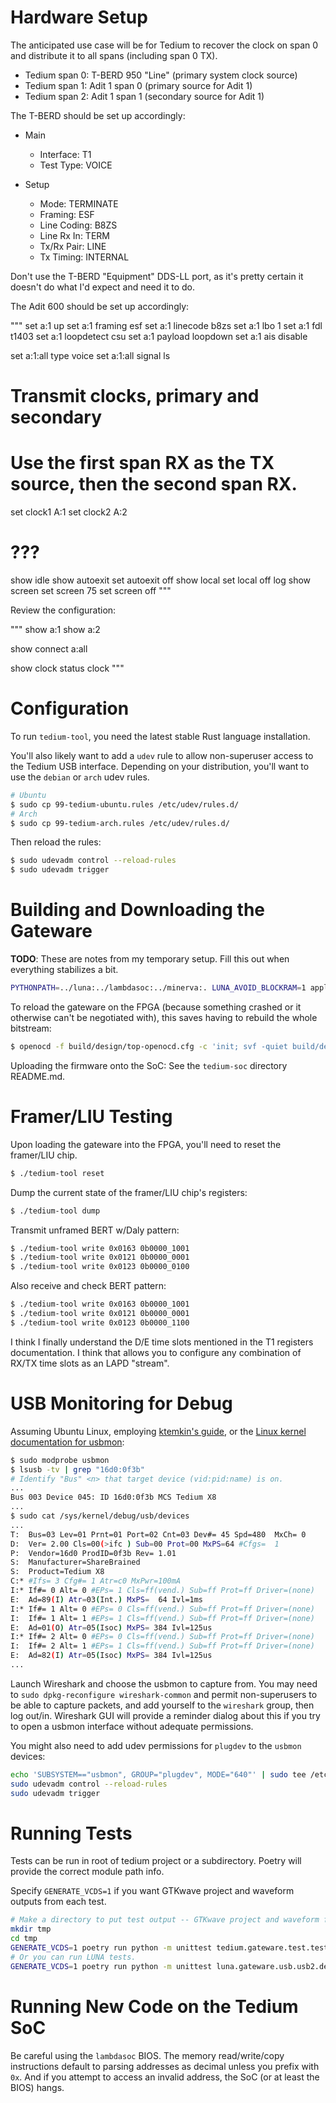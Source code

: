 
# Hardware Setup

The anticipated use case will be for Tedium to recover the clock on span 0 and distribute it to all spans (including span 0 TX).

* Tedium span 0: T-BERD 950 "Line" (primary system clock source)
* Tedium span 1: Adit 1 span 0 (primary source for Adit 1)
* Tedium span 2: Adit 1 span 1 (secondary source for Adit 1)

The T-BERD should be set up accordingly:

* Main
  * Interface: T1
  * Test Type: VOICE

* Setup
  * Mode: TERMINATE
  * Framing: ESF
  * Line Coding: B8ZS
  * Line Rx In: TERM
  * Tx/Rx Pair: LINE
  * Tx Timing: INTERNAL

Don't use the T-BERD "Equipment" DDS-LL port, as it's pretty certain it doesn't do what I'd expect and need it to do.

The Adit 600 should be set up accordingly:

"""
set a:1 up
set a:1 framing esf
set a:1 linecode b8zs
set a:1 lbo 1
set a:1 fdl t1403
set a:1 loopdetect csu
set a:1 payload loopdown
set a:1 ais disable

set a:1:all type voice
set a:1:all signal ls

# Transmit clocks, primary and secondary
# Use the first span RX as the TX source, then the second span RX.
set clock1 A:1
set clock2 A:2

# ???
show idle
show autoexit
set autoexit off
show local
set local off
log
show screen
set screen 75
set screen off
"""

Review the configuration:

"""
show a:1
show a:2

show connect a:all

show clock
status clock
"""

# Configuration

To run `tedium-tool`, you need the latest stable Rust language installation.

You'll also likely want to add a `udev` rule to allow non-superuser access to the Tedium USB interface. Depending on your distribution, you'll want to use the `debian` or `arch` udev rules.

```bash
# Ubuntu
$ sudo cp 99-tedium-ubuntu.rules /etc/udev/rules.d/
# Arch
$ sudo cp 99-tedium-arch.rules /etc/udev/rules.d/
```

Then reload the rules:

```bash
$ sudo udevadm control --reload-rules
$ sudo udevadm trigger
```

# Building and Downloading the Gateware

__TODO__: These are notes from my temporary setup. Fill this out when everything stabilizes a bit.

```bash
PYTHONPATH=../luna:../lambdasoc:../minerva:. LUNA_AVOID_BLOCKRAM=1 applets/tedium-fpga
```

To reload the gateware on the FPGA (because something crashed or it otherwise can't be negotiated with), this saves having to rebuild the whole bitstream:

```bash
$ openocd -f build/design/top-openocd.cfg -c 'init; svf -quiet build/design/top.svf; exit'
```

Uploading the firmware onto the SoC: See the `tedium-soc` directory README.md.


# Framer/LIU Testing

Upon loading the gateware into the FPGA, you'll need to reset the framer/LIU chip.

```bash
$ ./tedium-tool reset
```

Dump the current state of the framer/LIU chip's registers:

```bash
$ ./tedium-tool dump
```

Transmit unframed BERT w/Daly pattern:

```bash
$ ./tedium-tool write 0x0163 0b0000_1001
$ ./tedium-tool write 0x0121 0b0000_0001
$ ./tedium-tool write 0x0123 0b0000_0100
```

Also receive and check BERT pattern:

```bash
$ ./tedium-tool write 0x0163 0b0000_1001
$ ./tedium-tool write 0x0121 0b0000_0001
$ ./tedium-tool write 0x0123 0b0000_1100
```

I think I finally understand the D/E time slots mentioned in the T1 registers documentation. I think that allows you to configure any combination of RX/TX time slots as an LAPD "stream".

# USB Monitoring for Debug

Assuming Ubuntu Linux, employing [ktemkin's guide](https://usb.ktemkin.com/usbmon), or the [Linux kernel documentation for usbmon](https://www.kernel.org/doc/Documentation/usb/usbmon.txt):

```bash
$ sudo modprobe usbmon
$ lsusb -tv | grep "16d0:0f3b"
# Identify "Bus" <n> that target device (vid:pid:name) is on.
...
Bus 003 Device 045: ID 16d0:0f3b MCS Tedium X8
...
$ sudo cat /sys/kernel/debug/usb/devices
...
T:  Bus=03 Lev=01 Prnt=01 Port=02 Cnt=03 Dev#= 45 Spd=480  MxCh= 0
D:  Ver= 2.00 Cls=00(>ifc ) Sub=00 Prot=00 MxPS=64 #Cfgs=  1
P:  Vendor=16d0 ProdID=0f3b Rev= 1.01
S:  Manufacturer=ShareBrained
S:  Product=Tedium X8
C:* #Ifs= 3 Cfg#= 1 Atr=c0 MxPwr=100mA
I:* If#= 0 Alt= 0 #EPs= 1 Cls=ff(vend.) Sub=ff Prot=ff Driver=(none)
E:  Ad=89(I) Atr=03(Int.) MxPS=  64 Ivl=1ms
I:* If#= 1 Alt= 0 #EPs= 0 Cls=ff(vend.) Sub=ff Prot=ff Driver=(none)
I:  If#= 1 Alt= 1 #EPs= 1 Cls=ff(vend.) Sub=ff Prot=ff Driver=(none)
E:  Ad=01(O) Atr=05(Isoc) MxPS= 384 Ivl=125us
I:* If#= 2 Alt= 0 #EPs= 0 Cls=ff(vend.) Sub=ff Prot=ff Driver=(none)
I:  If#= 2 Alt= 1 #EPs= 1 Cls=ff(vend.) Sub=ff Prot=ff Driver=(none)
E:  Ad=82(I) Atr=05(Isoc) MxPS= 384 Ivl=125us
...
```

Launch Wireshark and choose the usbmon<n> to capture from. You may need to `sudo dpkg-reconfigure wireshark-common` and permit non-superusers to be able to capture packets, and add yourself to the `wireshark` group, then log out/in. Wireshark GUI will provide a reminder dialog about this if you try to open a usbmon interface without adequate permissions.

You might also need to add udev permissions for `plugdev` to the `usbmon` devices:

```bash
echo 'SUBSYSTEM=="usbmon", GROUP="plugdev", MODE="640"' | sudo tee /etc/udev/rules.d/50-accessible-usbmon.rules
sudo udevadm control --reload-rules
sudo udevadm trigger
```

# Running Tests

Tests can be run in root of tedium project or a subdirectory. Poetry will provide the correct module path info.

Specify `GENERATE_VCDS=1` if you want GTKwave project and waveform outputs from each test.

```bash
# Make a directory to put test output -- GTKwave project and waveform files.
mkdir tmp
cd tmp
GENERATE_VCDS=1 poetry run python -m unittest tedium.gateware.test.test_enumerate
# Or you can run LUNA tests.
GENERATE_VCDS=1 poetry run python -m unittest luna.gateware.usb.usb2.descriptor
```

# Running New Code on the Tedium SoC

Be careful using the `lambdasoc` BIOS. The memory read/write/copy instructions default to parsing addresses as decimal unless you prefix with `0x`. And if you attempt to access an invalid address, the SoC (or at least the BIOS) hangs.
